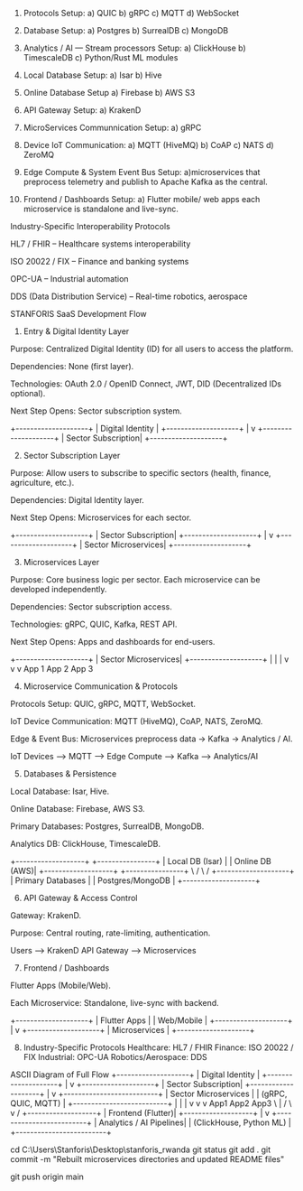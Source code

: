 1. Protocols Setup:
    a) QUIC
    b) gRPC
    c) MQTT
    d) WebSocket



2. Database Setup:
    a) Postgres
    b) SurrealDB
    c) MongoDB

3) Analytics / AI — Stream processors Setup:
    a) ClickHouse
    b) TimescaleDB
    c) Python/Rust ML modules

4. Local Database Setup:
    a) Isar
    b) Hive

5. Online Database Setup
    a) Firebase
    b) AWS S3


6. API Gateway Setup:
    a) KrakenD

7. MicroServices Communnication Setup:
    a) gRPC

8. Device IoT Communication:
    a) MQTT (HiveMQ)
    b) CoAP
    c) NATS
    d) ZeroMQ



9. Edge Compute & System Event Bus Setup:
    a)microservices that preprocess telemetry and publish to Apache Kafka as the central.

10.  Frontend / Dashboards Setup:
    a) Flutter mobile/ web apps each microservice is standalone and live-sync.



Industry-Specific Interoperability Protocols

HL7 / FHIR – Healthcare systems interoperability

ISO 20022 / FIX – Finance and banking systems

OPC-UA – Industrial automation

DDS (Data Distribution Service) – Real-time robotics, aerospace







<!-- //////////////////////////////////////////// -->

STANFORIS SaaS Development Flow
1. Entry & Digital Identity Layer

Purpose: Centralized Digital Identity (ID) for all users to access the platform.

Dependencies: None (first layer).

Technologies: OAuth 2.0 / OpenID Connect, JWT, DID (Decentralized IDs optional).

Next Step Opens: Sector subscription system.

+--------------------+
| Digital Identity   |
+--------------------+
          |
          v
+--------------------+
| Sector Subscription|
+--------------------+

2. Sector Subscription Layer

Purpose: Allow users to subscribe to specific sectors (health, finance, agriculture, etc.).

Dependencies: Digital Identity layer.

Next Step Opens: Microservices for each sector.

+--------------------+
| Sector Subscription|
+--------------------+
          |
          v
+--------------------+
| Sector Microservices|
+--------------------+

3. Microservices Layer

Purpose: Core business logic per sector. Each microservice can be developed independently.

Dependencies: Sector subscription access.

Technologies: gRPC, QUIC, Kafka, REST API.

Next Step Opens: Apps and dashboards for end-users.

+--------------------+
| Sector Microservices|
+--------------------+
  |       |        |
  v       v        v
App 1    App 2    App 3

4. Microservice Communication & Protocols

Protocols Setup: QUIC, gRPC, MQTT, WebSocket.

IoT Device Communication: MQTT (HiveMQ), CoAP, NATS, ZeroMQ.

Edge & Event Bus: Microservices preprocess data → Kafka → Analytics / AI.

IoT Devices --> MQTT --> Edge Compute --> Kafka --> Analytics/AI

5. Databases & Persistence

Local Database: Isar, Hive.

Online Database: Firebase, AWS S3.

Primary Databases: Postgres, SurrealDB, MongoDB.

Analytics DB: ClickHouse, TimescaleDB.

+-------------------+    +----------------+
| Local DB (Isar)   |    | Online DB (AWS)|
+-------------------+    +----------------+
           \               /
            \             /
           +--------------------+
           | Primary Databases  |
           | Postgres/MongoDB  |
           +--------------------+

6. API Gateway & Access Control

Gateway: KrakenD.

Purpose: Central routing, rate-limiting, authentication.

Users --> KrakenD API Gateway --> Microservices

7. Frontend / Dashboards

Flutter Apps (Mobile/Web).

Each Microservice: Standalone, live-sync with backend.

+--------------------+
| Flutter Apps       |
| Web/Mobile         |
+--------------------+
          |
          v
+--------------------+
| Microservices      |
+--------------------+

8. Industry-Specific Protocols
Healthcare: HL7 / FHIR
Finance: ISO 20022 / FIX
Industrial: OPC-UA
Robotics/Aerospace: DDS

ASCII Diagram of Full Flow
+--------------------+
| Digital Identity   |
+--------------------+
          |
          v
+--------------------+
| Sector Subscription|
+--------------------+
          |
          v
+--------------------------+
| Sector Microservices     |
| (gRPC, QUIC, MQTT)      |
+--------------------------+
  |       |         |
  v       v         v
App1     App2       App3
  \       |         /
   \      v        /
   +-------------------+
   | Frontend (Flutter)|
   +-------------------+
          |
          v
+-------------------------+
| Analytics / AI Pipelines|
| (ClickHouse, Python ML) |
+-------------------------+



<!-- /////////////////////////////////////////////////////////// -->

























cd C:\Users\Stanforis\Desktop\stanforis_rwanda
git status
git add .
git commit -m "Rebuilt microservices directories and updated README files"

git push origin main